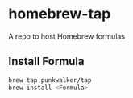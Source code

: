 # homebrew-tap
A repo to host Homebrew formulas 

## Install Formula
```bash
brew tap punkwalker/tap
brew install <Formula>
```
